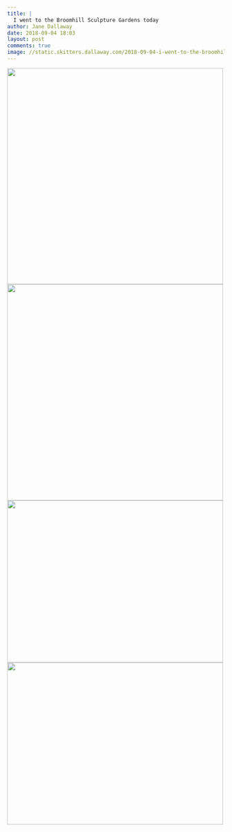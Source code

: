 ```yaml
---
title: |
  I went to the Broomhill Sculpture Gardens today
author: Jane Dallaway
date: 2018-09-04 18:03
layout: post
comments: true
image: //static.skitters.dallaway.com/2018-09-04-i-went-to-the-broomhill-sculpture-gardens-today-thumb-1-IMG_6543.jpg
---
```


<div>
        <a href="//static.skitters.dallaway.com/2018-09-04-i-went-to-the-broomhill-sculpture-gardens-today-fullsize-1-IMG_6543.jpg">
          <img src="//static.skitters.dallaway.com/2018-09-04-i-went-to-the-broomhill-sculpture-gardens-today-thumb-1-IMG_6543.jpg" width="500" height="500"/>
        </a>
      </div><div>
        <a href="//static.skitters.dallaway.com/2018-09-04-i-went-to-the-broomhill-sculpture-gardens-today-fullsize-2-IMG_6535.jpg">
          <img src="//static.skitters.dallaway.com/2018-09-04-i-went-to-the-broomhill-sculpture-gardens-today-thumb-2-IMG_6535.jpg" width="500" height="500"/>
        </a>
      </div><div>
        <a href="//static.skitters.dallaway.com/2018-09-04-i-went-to-the-broomhill-sculpture-gardens-today-fullsize-3-IMG_6542.jpg">
          <img src="//static.skitters.dallaway.com/2018-09-04-i-went-to-the-broomhill-sculpture-gardens-today-thumb-3-IMG_6542.jpg" width="500" height="375"/>
        </a>
      </div><div>
        <a href="//static.skitters.dallaway.com/2018-09-04-i-went-to-the-broomhill-sculpture-gardens-today-fullsize-4-IMG_6520.jpg">
          <img src="//static.skitters.dallaway.com/2018-09-04-i-went-to-the-broomhill-sculpture-gardens-today-thumb-4-IMG_6520.jpg" width="500" height="375"/>
        </a>
      </div>


